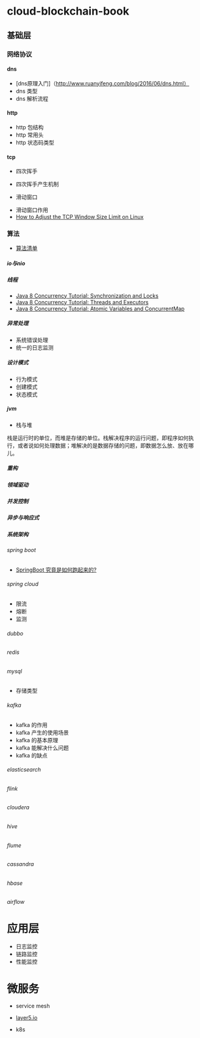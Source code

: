 cloud-blockchain-book
=====================

基础层
------

### 网络协议
#### dns
* [dns原理入门]（http://www.ruanyifeng.com/blog/2016/06/dns.html） 
* dns 类型
* dns 解析流程

#### http
* http 包结构
* http 常用头
* http 状态码类型

#### tcp
* 四次挥手
- 四次挥手产生机制

* 滑动窗口
- 滑动窗口作用
- [How to Adjust the TCP Window Size Limit on Linux](https://netbeez.net/blog/tcp-window-size/)

### 算法

* [算法清单](19_算法\index.md)

##### io与nio

##### 线程

* [Java 8 Concurrency Tutorial: Synchronization and Locks](https://winterbe.com/posts/2015/04/30/java8-concurrency-tutorial-synchronized-locks-examples/)
* [Java 8 Concurrency Tutorial: Threads and Executors](https://winterbe.com/posts/2015/04/07/java8-concurrency-tutorial-thread-executor-examples/)
* [Java 8 Concurrency Tutorial: Atomic Variables and ConcurrentMap](https://winterbe.com/posts/2015/05/22/java8-concurrency-tutorial-atomic-concurrent-map-examples/)

##### 异常处理
- 系统错误处理
- 统一的日志监测

##### 设计模式
- 行为模式
- 创建模式
- 状态模式

##### jvm
- 栈与堆

 栈是运行时的单位，而堆是存储的单位。栈解决程序的运行问题，即程序如何执行，或者说如何处理数据；堆解决的是数据存储的问题，即数据怎么放、放在哪儿。


##### 重构

##### 领域驱动

##### 并发控制

##### 异步与响应式

##### 系统架构

###### spring boot
* [SpringBoot 究竟是如何跑起来的?](https://mp.weixin.qq.com/s?__biz=MzAwMDU1MTE1OQ==&mid=2653550562&idx=1&sn=6a2e2b48845f09f426b46a2650737a29&chksm=813a667ab64def6cd6561e641e6160d549cd11a417d3262121fab9de05e5326e2fa7ffe9dc77&scene=21#wechat_redirect)

###### spring cloud

* 限流
* 熔断
* 监测

######  dubbo


######  redis

######  mysql
- 存储类型


###### kafka
* kafka 的作用
* kafka 产生的使用场景
* kafka 的基本原理
* kafka 能解决什么问题
* kafka 的缺点


###### elasticsearch

###### flink

###### cloudera

###### hive

###### flume

###### cassandra

###### hbase

###### airflow

应用层
======

- 日志监控
- 链路监控
- 性能监控

微服务
======

- service mesh
* [layer5.io](https://layer5.io/landscape/)

- k8s
